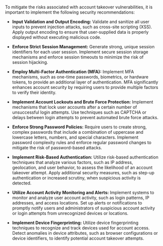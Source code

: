 To mitigate the risks associated with account takeover vulnerabilities, it is important to implement the following security recommendations:

- **Input Validation and Output Encoding:** Validate and sanitize all user inputs to prevent injection attacks, such as cross-site scripting (XSS).
Apply output encoding to ensure that user-supplied data is properly displayed without executing malicious code.


- **Enforce Strict Session Management:** Generate strong, unique session identifiers for each user session.
Implement secure session storage mechanisms and enforce session timeouts to minimize the risk of session hijacking.


- **Employ Multi-Factor Authentication (MFA):** Implement MFA mechanisms, such as one-time passwords, biometrics, or hardware tokens, to provide an additional layer of authentication.
MFA significantly enhances account security by requiring users to provide multiple factors to verify their identity.


- **Implement Account Lockouts and Brute Force Protection:** Implement mechanisms that lock user accounts after a certain number of unsuccessful login attempts.
Use techniques such as CAPTCHA or delays between login attempts to prevent automated brute force attacks.


- **Enforce Strong Password Policies:** Require users to create strong, complex passwords that include a combination of uppercase and lowercase letters, numbers, and special characters.
Implement password complexity rules and enforce regular password changes to mitigate the risk of password-based attacks.


- **Implement Risk-Based Authentication:** Utilize risk-based authentication techniques that analyze various factors, such as IP address, geolocation, and user behavior, to assess the likelihood of an account takeover attempt.
Apply additional security measures, such as step-up authentication or increased scrutiny, when suspicious activity is detected.


- **Utilize Account Activity Monitoring and Alerts:** Implement systems to monitor and analyze user account activity, such as login patterns, IP addresses, and access locations.
Set up alerts or notifications to promptly notify users and administrators of suspicious account activity or login attempts from unrecognized devices or locations.


- **Implement Device Fingerprinting:** Utilize device fingerprinting techniques to recognize and track devices used for account access.
Detect anomalies in device attributes, such as browser configurations or device identifiers, to identify potential account takeover attempts.